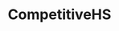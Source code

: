 ---
title: CompetitiveHS
crosslinks:
- hearthstone
- wildhearthstone
- TheHearth
- HearthstoneMath
- comphsdeleted
- customhearthstone
- GrinningGoat
- metastats
- JUGPRDT
- HearthDecklists
- HearthArena
- Competitiveoverwatch
- TheseFuckingAccounts
- alotabot
- ArenaHS
- hsreplay
- '923'
- youtubot
- Diablo3Wizards
- GlobalOffensive
---